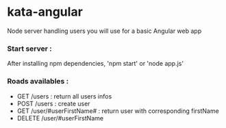 # kata-angular

Node server handling users you will use for a basic Angular web app

### Start server : 
After installing npm dependencies, 'npm start' or 'node app.js'

### Roads availables :
- GET /users : return all users infos
- POST /users : create user
- GET /user/#userFirstName# : return user with corresponding firstName
- DELETE /user/#userFirstName
